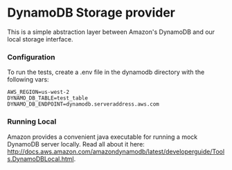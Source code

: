 # DynamoDB Storage provider
This is a simple abstraction layer between Amazon's DynamoDB and our local storage interface.

### Configuration
To run the tests, create a .env file in the dynamodb directory with the following vars:

```
AWS_REGION=us-west-2
DYNAMO_DB_TABLE=test_table
DYNAMO_DB_ENDPOINT=dynamodb.serveraddress.aws.com
```

### Running Local
Amazon provides a convenient java executable for running a mock DynamoDB server locally. Read all
about it here:
http://docs.aws.amazon.com/amazondynamodb/latest/developerguide/Tools.DynamoDBLocal.html.
